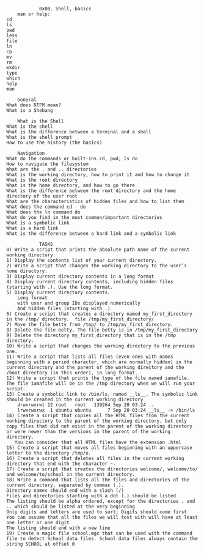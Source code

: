 				0x00. Shell, basics
		man or help:
	cd
	ls
	pwd
	less
	file
	ln
	cp
	mv
	rm
	mkdir
	type
	which
	help
	man
	
		General
	What does RTFM mean?
	What is a Shebang
	
		What is the Shell
	What is the shell
	What is the difference between a terminal and a shell
	What is the shell prompt
	How to use the history (the basics)
	
		Navigation
	What do the commands or built-ins cd, pwd, ls do
	How to navigate the filesystem
	What are the . and .. directories
	What is the working directory, how to print it and how to change it
	What is the root directory
	What is the home directory, and how to go there
	What is the difference between the root directory and the home directory of the user root
	What are the characteristics of hidden files and how to list them
	What does the command cd - do
	What does the ln command do
	What do you find in the most common/important directories
	What is a symbolic link
	What is a hard link
	What is the difference between a hard link and a symbolic link

				TASKS
	0) Write a script that prints the absolute path name of the current working directory.
	1) Display the contents list of your current directory.
	2) Write a script that changes the working directory to the user’s home directory.
	3) Display current directory contents in a long format
	4) Display current directory contents, including hidden files (starting with .). Use the long format.
	5) Display current directory contents.
		Long format
		with user and group IDs displayed numerically
		And hidden files (starting with .)
	6) Create a script that creates a directory named my_first_directory in the /tmp/ directory.  file /tmp/my_first_directory/
	7) Move the file betty from /tmp/ to /tmp/my_first_directory.
	8) Delete the file betty. The file betty is in /tmp/my_first_directory
	9) Delete the directory my_first_directory that is in the /tmp directory.
	10) Write a script that changes the working directory to the previous one.
	11) Write a script that lists all files (even ones with names beginning with a period character, which are normally hidden) in the current directory and the parent of the working directory and the /boot directory (in this order), in long format.
	12) Write a script that prints the type of the file named iamafile. The file iamafile will be in the /tmp directory when we will run your script.
	13) Create a symbolic link to /bin/ls, named __ls__. The symbolic link should be created in the current working directory
		drwxrwxrwt 12 root   root   139264 Sep 20 03:24 ..
		lrwxrwxrwx  1 ubuntu ubuntu      7 Sep 20 03:24 __ls__ -> /bin/ls
	14) Create a script that copies all the HTML files from the current working directory to the parent of the working directory, but only copy files that did not exist in the parent of the working directory or were newer than the versions in the parent of the working directory.
       You can consider that all HTML files have the extension .html
	15) Create a script that moves all files beginning with an uppercase letter to the directory /tmp/u.
	16) Create a script that deletes all files in the current working directory that end with the character ~.
	17) Create a script that creates the directories welcome/, welcome/to/ and welcome/to/school in the current directory.
	18) Write a command that lists all the files and directories of the current directory, separated by commas (,).
	Directory names should end with a slash (/)
	Files and directories starting with a dot (.) should be listed
	The listing should be alpha ordered, except for the directories . and .. which should be listed at the very beginning
	Only digits and letters are used to sort; Digits should come first
	You can assume that all the files we will test with will have at least one letter or one digit
	The listing should end with a new line
	19) Create a magic file school.mgc that can be used with the command file to detect School data files. School data files always contain the string SCHOOL at offset 0
